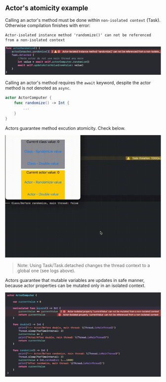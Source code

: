 ## Actor's atomicity example

Calling an actor's method must be done within `non-isolated context` (Task). Otherwise compilation finishes with error:
```
Actor-isolated instance method 'randomize()' can not be referenced from a non-isolated context
```

<img src="isolated-actor-access-error.png">

Calling an actor's method requires the `await` keyword, despite the actor method is not denoted as `async`.

```swift
actor ActorComputer {
    func randomize() -> Int {
        ...
    }
}
```

Actors guarantee method excution atomicity. Check below.

<img src="preview.gif" >

> Note: Using Task/Task.detached changes the thread context to a global one (see logs above).

Actors guarantee that mutable variables are updates in safe manner, because actor properties can be mutated only in an isolated context.

<img src="nonisolated-mutation-error.png">

